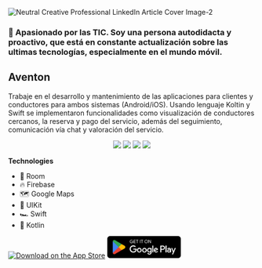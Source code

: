 ![Neutral Creative Professional LinkedIn Article Cover Image-2](https://miro.medium.com/v2/resize:fit:4800/format:webp/1*e3jNfHQGTe7f7ptGpa74yA.png)
       
 
### 👋 Apasionado por las TIC. Soy una persona autodidacta y proactivo, que está en constante actualización sobre las ultimas tecnologías, especialmente en el mundo móvil.



## Aventon
Trabaje en el desarrollo y mantenimiento de las aplicaciones para clientes y conductores para ambos sistemas (Android/iOS). Usando lenguaje Koltin y Swift se implementaron funcionalidades como visualización de conductores cercanos, la reserva y pago del servicio, además del seguimiento, comunicación vía chat y valoración del servicio.


<p align="center">
<img src="https://github.com/user-attachments/assets/df6c9eee-3169-487b-a1f1-7433cd98058d", width="230"/>
<img src="https://github.com/user-attachments/assets/96e7b3b5-2086-4863-aef0-6f36c378d322", width="230"/>
<img src="https://github.com/user-attachments/assets/8553b2f4-d797-40ff-b139-1c49a4b6acc2", width="230"/>
<img src="https://github.com/user-attachments/assets/7048266d-4b29-4061-9115-50ce96b76078", width="230"/>
</p>


**Technologies**
- 💾 Room
- 🔥 Firebase
- 🗺️ Google Maps
- 📐 UIKit
- 🏎️ Swift
- 🤖 Kotlin


<a href="https://apps.apple.com/ni/app/avent%C3%B3n/id1213676815" target="_blank"><img width="144" alt="Download on the App Store" src="https://developer.apple.com/assets/elements/badges/download-on-the-app-store.svg"/></a>
<a href="https://play.google.com/store/apps/developer?id=Avent%C3%B3n+Tech" target="_blank"><img width="150" alt="Download on Google Play" src="https://github.com/pioug/google-play-badges/blob/main/svg/en.svg"/></a>
